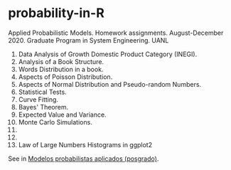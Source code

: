 # probability-in-R

Applied Probabilistic Models. Homework assignments. August-December 2020. Graduate Program in System Engineering. UANL

1. Data Analysis of Growth Domestic Product Category (INEGI).
2. Analysis of a Book Structure.
3. Words Distribution in a book.
4. Aspects of Poisson Distribution.
5. Aspects of Normal Distribution and Pseudo-random Numbers.
6. Statistical Tests.
7. Curve Fitting.
8. Bayes' Theorem.
9. Expected Value and Variance.
10. Monte Carlo Simulations.
11.
12.
13. Law of Large Numbers
  Histograms in ggplot2

See in [Modelos probabilistas aplicados (posgrado)](https://elisa.dyndns-web.com/teaching/prob/pisis/).
